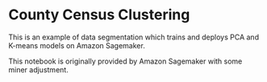 # County Census Clustering
This is an example of data segmentation which trains and deploys PCA and K-means models on Amazon Sagemaker.

This notebook is originally provided by Amazon Sagemaker with some miner adjustment.
